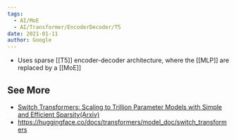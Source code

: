 ```yaml
---
tags:
  - AI/MoE
  - AI/Transformer/EncoderDecoder/T5
date: 2021-01-11
author: Google
---
```

- Uses sparse [[T5]] encoder-decoder architecture, where the [[MLP]] are replaced by a [[MoE]]

## See More
- [Switch Transformers: Scaling to Trillion Parameter Models with Simple and Efficient Sparsity(Arxiv)](https://arxiv.org/abs/2101.03961)
- https://huggingface.co/docs/transformers/model_doc/switch_transformers